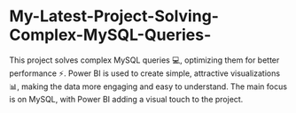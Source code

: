 # My-Latest-Project-Solving-Complex-MySQL-Queries-
This project solves complex MySQL queries 💻, optimizing them for better performance ⚡. Power BI is used to create simple, attractive visualizations 📊, making the data more engaging and easy to understand. The main focus is on MySQL, with Power BI adding a visual touch to the project.
